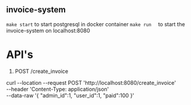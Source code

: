 ## invoice-system
 

`make start` to start postgresql in docker container
`make run  ` to start the invoice-system on localhost:8080

# API's

1. POST /create_invoice

curl --location --request POST 'http://localhost:8080/create_invoice' \
--header 'Content-Type: application/json' \
--data-raw '{
        "admin_id":1,
        "user_id":1,
        "paid":100 
}'